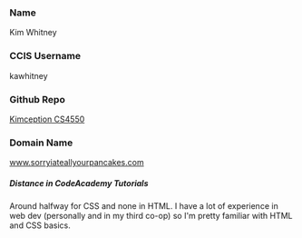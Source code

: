 ### Name
Kim Whitney

### CCIS Username
kawhitney

### Github Repo
[Kimception CS4550](https://github.com/kimception/cs4550)

### Domain Name
www.sorryiateallyourpancakes.com

##### Distance in CodeAcademy Tutorials
Around halfway for CSS and none in HTML. I have a lot of experience in web dev (personally and in my third co-op) so I'm pretty familiar with HTML and CSS basics.
